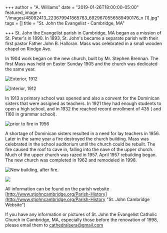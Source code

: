 +++
author = "A. Williams"
date = "2019-01-26T18:00:00-05:00"
featured_image = "/images/48092413_223679941865783_6929670556589490176_n (1).jpg"
tags = []
title = "St. John the Evangelist - Cambridge, MA"

+++
St. John the Evangelist parish in Cambridge, MA began as a mission of St. Peter's in 1890.  In 1893, St. John's became a separate parish with their first pastor Father John B. Halloran. Mass was celebrated in a small wooden chapel on Rindge Ave.

In 1904 work began on the new church, built by Mr. Stephen Brennan.  The first Mass was held on Easter Sunday 1905 and the church was dedicated the same year.

![Exterior, 1912](/images/800px-St._Johns_exterior.JPG "St. John Evangelist")

![Interior, 1912](/images/800px-St._John_the_Evangelist_interior_1912.JPG "St. John the Evangelist")

In 1913 a primary school was opened and also a convent for the Dominican sisters that were assigned as teachers. In 1921 they had enough students to open a high school, and in 1932 the reached record enrollment of 435 ( and 1160 in grammar school).

![prior to fire in 1956](/images/1280px-St._Johns_interior.nm.JPG "St. John's Nuptial Mass")

A shortage of Dominican sisters resulted in a need for lay teachers in 1956. Later in the same year a fire destroyed the church building. Mass was celebrated in the school auditorium until the church could be rebuilt. The fire caused the roof to cave in, falling into the nave of the upper church. Much of the upper church was razed in 1957. April 1957 rebuilding began.  The new church was completed in 1962 and remodeled in 1998.

![New building, after fire.](/images/1280px-St._John_the_Evangelist_R.C._Church_North_Cambridge_Massachusetts.jpg "St. John the Evangelist")

![](/images/800px-St._John's_interior_98.JPG)

All information can be found on the parish website [http://www.stjohncambridge.org/Parish-History](http://www.stjohncambridge.org/Parish-History "St. John Cambridge Website")

If you have any information or pictures of St. John the Evangelist Catholic Church in Cambridge, MA, especially those before the renovation of 1998, please email them to [cathedralsera@gmail.com](mailto:cathedralsera@gmail.com)